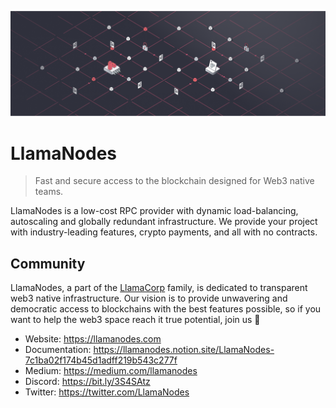 ![](./banner.png)

# LlamaNodes

> Fast and secure access to the blockchain designed for Web3 native teams.

LlamaNodes is a low-cost RPC provider with dynamic load-balancing, autoscaling and globally redundant infrastructure. We provide your project with industry-leading features, crypto payments, and all with no contracts.

## Community

LlamaNodes, a part of the [LlamaCorp](https://llama-corp.com) family, is dedicated to transparent web3 native infrastructure. Our vision is to provide unwavering and democratic access to blockchains with the best features possible, so if you want to help the web3 space reach it true potential, join us 🦙

- Website: https://llamanodes.com
- Documentation: https://llamanodes.notion.site/LlamaNodes-7c1ba02f174b45d1adff219b543c277f
- Medium: https://medium.com/llamanodes
- Discord: https://bit.ly/3S4SAtz
- Twitter: https://twitter.com/LlamaNodes
